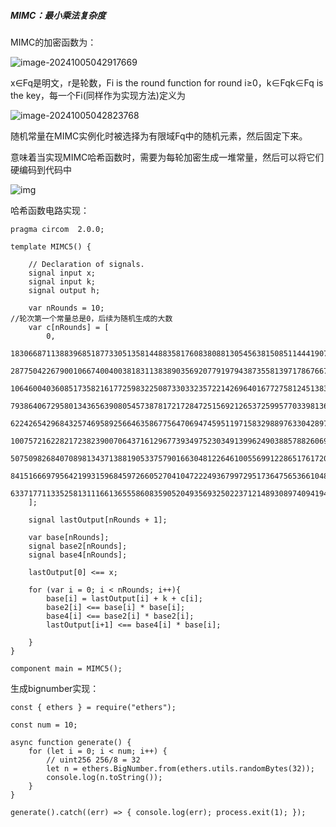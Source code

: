 ##### MIMC：最小乘法复杂度

MIMC的加密函数为：

![image-20241005042917669](C:\Users\Jewel\AppData\Roaming\Typora\typora-user-images\image-20241005042917669.png)

x∈Fq是明文，r是轮数，Fi is the round function for round i≥0，k∈Fqk∈Fq is the key，每一个Fi(同样作为实现方法)定义为

![image-20241005042823768](C:\Users\Jewel\AppData\Roaming\Typora\typora-user-images\image-20241005042823768.png)

随机常量在MIMC实例化时被选择为有限域Fq中的随机元素，然后固定下来。

意味着当实现MIMC哈希函数时，需要为每轮加密生成一堆常量，然后可以将它们硬编码到代码中

![img](https://byt3bit.github.io/primesym/mimc/mimc.png)

哈希函数电路实现：

```
pragma circom  2.0.0;

template MIMC5() {

    // Declaration of signals.
    signal input x; 
    signal input k;
    signal output h;

    var nRounds = 10;
//轮次第一个常量总是0，后续为随机生成的大数
    var c[nRounds] = [
        0,
        18306687113883968518773305135814488358176083808813054563815085114441907421609,
        28775042267900106674004003818311383890356920779197943873558139717867667301403,
        10646004036085173582161772598322508733033235722142696401677275812451383218426,
        79386406729580134365639080545738781721728472515692126537259957703398136088192,
        62242654296843257469589256646358677564706947459511971583298897633042897307430,
        100757216228217238239007064371612967739349752303491399624903885788260695209128,
        507509826840708981343713881905337579016630481226461005569912286517617204348,
        84151666979564219931596845972660527041047222493679972951736475653661048649949,
        63371771133525813111661365558608359052049356932502237121489308974094194458244 
    ];

    signal lastOutput[nRounds + 1];

    var base[nRounds];
    signal base2[nRounds];
    signal base4[nRounds];

    lastOutput[0] <== x;

    for (var i = 0; i < nRounds; i++){
        base[i] = lastOutput[i] + k + c[i];
        base2[i] <== base[i] * base[i];
        base4[i] <== base2[i] * base2[i];
        lastOutput[i+1] <== base4[i] * base[i]; 
    
    }
}

component main = MIMC5();
```

生成bignumber实现：

```
const { ethers } = require("ethers");

const num = 10;

async function generate() {
    for (let i = 0; i < num; i++) {
        // uint256 256/8 = 32
        let n = ethers.BigNumber.from(ethers.utils.randomBytes(32));
        console.log(n.toString());
    }
}

generate().catch((err) => { console.log(err); process.exit(1); });
```

